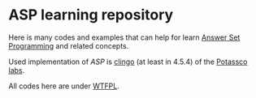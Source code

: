 # ASP learning repository
Here is many codes and examples that can help for learn [Answer Set Programming](https://en.wikipedia.org/wiki/Answer_set_programming) and related concepts.

Used implementation of *ASP* is [clingo](http://sourceforge.net/projects/potassco/files/clingo/) (at least in 4.5.4) of the [Potassco labs](http://potassco.sourceforge.net/).

All codes here are under [WTFPL](http://www.wtfpl.net/about/).
